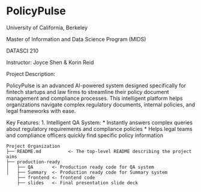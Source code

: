 # PolicyPulse

University of California, Berkeley

Master of Information and Data Science Program (MIDS)

DATASCI 210 

Instructor: Joyce Shen & Korin Reid

Project Description:

PolicyPulse is an advanced AI-powered system designed specifically for fintech startups and law firms to streamline their policy document management and compliance processes. This intelligent platform helps organizations navigate complex regulatory documents, internal policies, and legal frameworks with ease.

Key Features:
    1. Intelligent QA System:
       * Instantly answers complex queries about regulatory requirements and compliance policies
       * Helps legal teams and compliance officers quickly find specific policy information

       



    Project Organization
    ├── README.md          <- The top-level README describing the project aims
    ├── production-ready
    │   ├── QA       <- Production ready code for QA system 
    │   ├── Summary  <- Production ready code for Summary system
        ├── frontend <- frontend code 
        ├── slides   <- Final presentation slide deck
